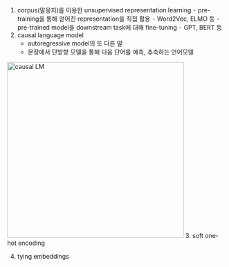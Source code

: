 1. corpus(말뭉치)를 이용한 unsupervised representation learning
	⁃ pre-training을 통해 얻어진 representation을 직접 활용
		⁃ Word2Vec, ELMO 등
	⁃ pre-trained model을 downstream task에 대해 fine-tuning
		⁃ GPT, BERT 등
2. causal language model
	- autoregressive model의 또 다른 말
	- 문장에서 단방향 모델을 통해 다음 단어를 예측, 추측하는 언어모델
<img width="408" alt="causal LM" src="https://user-images.githubusercontent.com/61625764/141973258-9a4234bd-8daf-4b6d-a339-9283c79d8fb2.png">
3. soft one-hot encoding

4. tying embeddings
